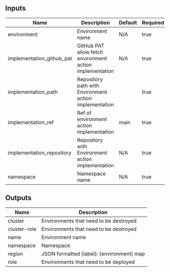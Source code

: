 <!-- markdownlint-disable -->
## Inputs

| Name | Description | Default | Required |
|------|-------------|---------|----------|
| environment | Environment name | N/A | true |
| implementation\_github\_pat | GitHub PAT allow fetch environment action implementation | N/A | true |
| implementation\_path | Repository path with Environment action implementation |  | true |
| implementation\_ref | Ref of environment action implementation | main | true |
| implementation\_repository | Repository with Environment action implementation | N/A | true |
| namespace | Namespace name | N/A | true |

## Outputs

| Name | Description |
|------|-------------|
| cluster | Environments that need to be destroyed |
| cluster-role | Environments that need to be destroyed |
| name | Environment name |
| namespace | Namespace |
| region | JSON formatted {label}: {environment} map |
| role | Environments that need to be deployed |
<!-- markdownlint-restore -->
